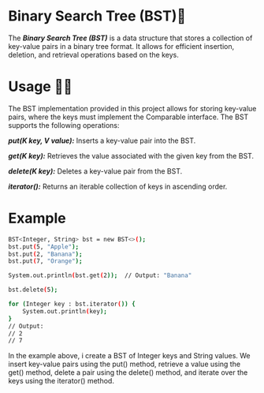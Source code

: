 # Binary Search Tree (BST)🧩
The ***Binary Search Tree (BST)*** is a data structure that stores a collection of key-value pairs in a binary tree format. It allows for efficient insertion, deletion, and retrieval operations based on the keys.

# Usage 👨‍💻
The BST implementation provided in this project allows for storing key-value pairs, where the keys must implement the Comparable interface. The BST supports the following operations:

***put(K key, V value):*** Inserts a key-value pair into the BST.

***get(K key):*** Retrieves the value associated with the given key from the BST.

***delete(K key):*** Deletes a key-value pair from the BST.

***iterator():*** Returns an iterable collection of keys in ascending order.

# Example 
```bash
BST<Integer, String> bst = new BST<>();
bst.put(5, "Apple");
bst.put(2, "Banana");
bst.put(7, "Orange");

System.out.println(bst.get(2));  // Output: "Banana"

bst.delete(5);

for (Integer key : bst.iterator()) {
    System.out.println(key);
}
// Output:
// 2
// 7

```
In the example above, i create a BST of Integer keys and String values. We insert key-value pairs using the put() method, retrieve a value using the get() method, delete a pair using the delete() method, and iterate over the keys using the iterator() method.
